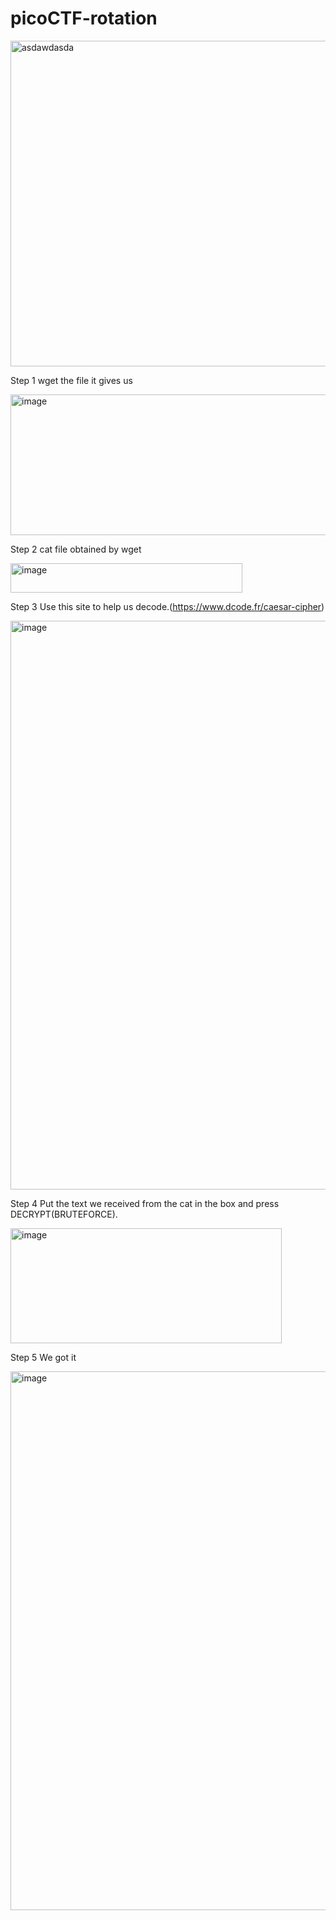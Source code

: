# picoCTF-rotation
<img width="976" height="521" alt="asdawdasda" src="https://github.com/user-attachments/assets/86b92111-3981-4db3-93f7-7299f8e9e5c3" />


Step 1 wget the file it gives us

<img width="568" height="225" alt="image" src="https://github.com/user-attachments/assets/37b2082e-964b-4725-b82c-0a48a1b69a2e" />


Step 2 cat file obtained by wget

<img width="371" height="47" alt="image" src="https://github.com/user-attachments/assets/1dd9e314-8cbe-4450-be75-f3cfaf2caaed" />


Step 3 Use this site to help us decode.(https://www.dcode.fr/caesar-cipher)

<img width="978" height="910" alt="image" src="https://github.com/user-attachments/assets/f877ab20-54b8-414e-b4b5-300525d101d7" />


Step 4 Put the text we received from the cat in the box and press DECRYPT(BRUTEFORCE).

<img width="434" height="184" alt="image" src="https://github.com/user-attachments/assets/923aa215-38fd-43b0-aacf-303ffeb76728" />


Step 5 We got it

<img width="975" height="862" alt="image" src="https://github.com/user-attachments/assets/b149afb2-3d28-4078-a39c-57e9331267f4" />
